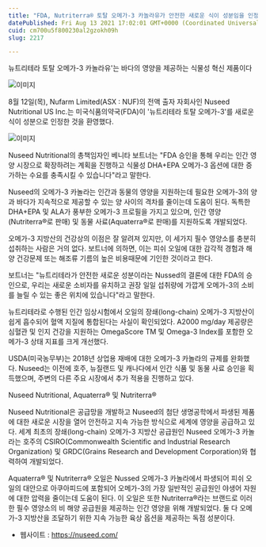 ```yaml
---
title: "FDA, Nutriterra® 토탈 오메가-3 카놀라유가 안전한 새로운 식이 성분임을 인정"
datePublished: Fri Aug 13 2021 17:02:01 GMT+0000 (Coordinated Universal Time)
cuid: cm700u5f800230al2gzokh09h
slug: 2217

---
```



뉴트리테라 토탈 오메가-3 카놀라유'는 바다의 영양을 제공하는 식물성 혁신 제품이다

![이미지](https://cdn.hashnode.com/res/hashnode/image/upload/v1739250488911/eb96bce8-2f6c-438a-8212-f94919227a53.jpeg)

8월 12일(목), Nufarm Limited(ASX : NUF)의 전액 출자 자회사인 Nuseed Nutritional US Inc.는 미국식품의약국(FDA)이 '뉴트리테라 토탈 오메가-3'를 새로운 식이 성분으로 인정한 것을 환영했다.

![이미지](https://cdn.hashnode.com/res/hashnode/image/upload/v1739250491258/21bf1134-44a7-414e-95b5-25c422e4a7c4.jpeg)

Nuseed Nutritional의 총책임자인 베니타 보트너는 "FDA 승인을 통해 우리는 인간 영양 시장으로 확장하려는 계획을 진행하고 식물성 DHA+EPA 오메가-3 옵션에 대한 증가하는 수요를 충족시킬 수 있습니다"라고 말한다.

Nuseed의 오메가-3 카놀라는 인간과 동물의 영양을 지원하는데 필요한 오메가-3의 양과 바다가 지속적으로 제공할 수 있는 양 사이의 격차를 줄이는데 도움이 된다. 독특한 DHA+EPA 및 ALA가 풍부한 오메가-3 프로필을 가지고 있으며, 인간 영양(Nutriterra®로 판매) 및 동물 사료(Aquaterra®로 판매)를 지원하도록 개발되었다.

오메가-3 지방산의 건강상의 이점은 잘 알려져 있지만, 이 세가지 필수 영양소를 충분히 섭취하는 사람은 거의 없다. 보트너에 의하면, 이는 피쉬 오일에 대한 감각적 경험과 해양 건강문제 또는 해조류 기름의 높은 비용때문에 기인한 것이라고 한다.

보트너는 "뉴트리테라가 안전한 새로운 성분이라는 Nussed의 결론에 대한 FDA의 승인으로, 우리는 새로운 소비자를 유치하고 권장 일일 섭취량에 가깝게 오메가-3의 소비를 늘릴 수 있는 좋은 위치에 있습니다"라고 말한다.

뉴트리테라로 수행된 인간 임상시험에서 오일의 장쇄(long-chain) 오메가-3 지방산이 쉽게 흡수되어 혈액 지질에 통합된다는 사실이 확인되었다. A2000 mg/day 제공량은 심혈관 및 인지 건강을 지원하는 OmegaScore TM 및 Omega-3 Index를 포함한 오메가-3 상태 지표를 크게 개선했다.

USDA(미국농무부)는 2018년 상업용 재배에 대한 오메가-3 카놀라의 규제를 완화했다. Nuseed는 이전에 호주, 뉴질랜드 및 캐나다에서 인간 식품 및 동물 사료 승인을 획득했으며, 주변의 다른 주요 시장에서 추가 적용을 진행하고 있다.

Nuseed Nutritional, Aquaterra® 및 Nutriterra®

Nuseed Nutritional은 공급망을 개발하고 Nuseed의 첨단 생명공학에서 파생된 제품에 대한 새로운 시장을 열어 안전하고 지속 가능한 방식으로 세계에 영양을 공급하고 있다. 세계 최초의 장쇄(long-chain) 오메가-3 지방산 공급원인 Nuseed 오메가-3 카놀라는 호주의 CSIRO(Commonwealth Scientific and Industrial Research Organization) 및 GRDC(Grains Research and Development Corporation)와 협력하여 개발되었다.

Aquaterra® 및 Nutriterra® 오일은 Nussed 오메가-3 카놀라에서 파생되어 피쉬 오일의 대안으로 아쿠아피드에 포함되어 오메가-3의 가장 일반적인 공급원인 야생어 자원에 대한 압력을 줄이는데 도움이 된다. 이 오일은 또한 Nutriterra®라는 브랜드로 이러한 필수 영양소의 비 해양 공급원을 제공하는 인간 영양을 위해 개발되었다. 둘 다 오메가-3 지방산을 조달하기 위한 지속 가능한 육상 옵션을 제공하는 독점 성분이다.

- 웹사이트 : https://nuseed.com/
